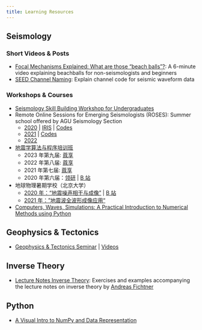 ```yaml
---
title: Learning Resources
---
```


## Seismology

### Short Videos & Posts

- [Focal Mechanisms Explained: What are those “beach balls”?](https://www.youtube.com/watch?v=MomVOkyDdLo):
  A 6-minute video explaining beachballs for non-seismologists and beginners
- [SEED Channel Naming](https://ds.iris.edu/ds/nodes/dmc/data/formats/seed-channel-naming/):
  Explain channel code for seismic waveform data

### Workshops & Courses

- [Seismology Skill Building Workshop for Undergraduates](https://www.iris.edu/hq/inclass/course/ssbw)
- Remote Online Sessions for Emerging Seismologists (ROSES):
  Summer school offered by AGU Seismology Section
  - [2020](https://connect.agu.org/seismology/roses/roses2020materials) | [IRIS](https://www.iris.edu/hq/inclass/course/roses_2020) |
    [Codes](https://github.com/roseseismo/roses2020)
  - [2021](https://connect.agu.org/seismology/roses/roses2021materials) |
    [Codes](https://github.com/roseseismo/roses2021)
  - [2022](https://www.iris.edu/hq/inclass/course/roses)
- [地震学算法与程序培训班](http://seismo.training.ustc.edu.cn/)
  - 2023 年第九届:
    [蔻享](https://www.koushare.com/live/details/18392)
  - 2022 年第八届:
    [蔻享](https://www.koushare.com/live/details/9410)
  - 2021 年第七届:
    [蔻享](https://www.koushare.com/live/details/2257?vid=13953)
  - 2020 年第六届：[领研](https://www.linkresearcher.com/trainings/d65fe2ef-3cc8-4eef-9821-261e3d49a9ae) |
    [B 站](https://www.bilibili.com/video/BV1e54y1i7FM)
- 地球物理暑期学校（北京大学）
  - [2020 年：“地震噪声相干与成像”](https://sess2.pku.edu.cn/xwzx/xytz/344137.htm) |
    [B 站](https://space.bilibili.com/668681871?spm_id_from=333.788.b_765f7570696e666f.2)
  - [2021 年：”地震波全波形成像应用“](https://sess2.pku.edu.cn/xwzx/xytz/353510.htm)
- [Computers, Waves, Simulations: A Practical Introduction to Numerical Methods using Python](https://www.coursera.org/learn/computers-waves-simulations)

## Geophysics & Tectonics

- [Geophysics & Tectonics Seminar](https://sites.google.com/g.uky.edu/gtseminar/home?authuser=0) |
  [Videos](https://sites.google.com/g.uky.edu/gtseminar/videos)

## Inverse Theory

- [Lecture Notes Inverse Theory](https://gitlab.com/swp_ethz/public/lecture_notes_inverse_theory):
  Exercises and examples accompanying the lecture notes on inverse theory by
  [Andreas Fichtner](https://erdw.ethz.ch/personen/profil.andreas-fichtner.html)

## Python

- [A Visual Intro to NumPy and Data Representation](http://jalammar.github.io/visual-numpy/)
